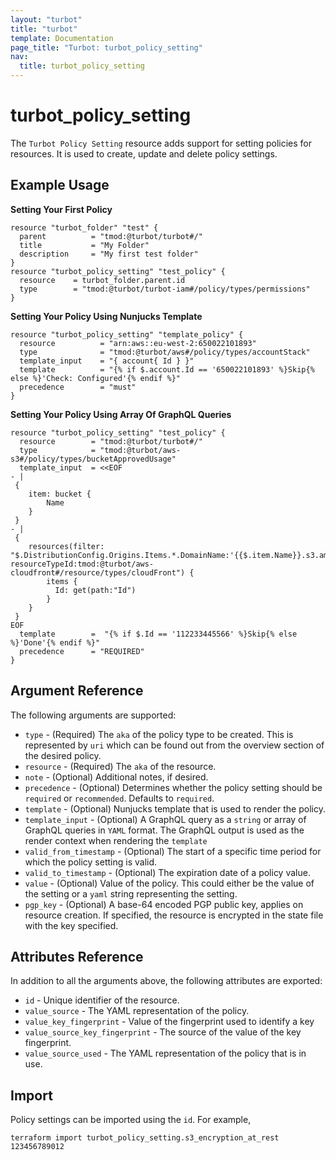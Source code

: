 ```yaml
---
layout: "turbot"
title: "turbot"
template: Documentation
page_title: "Turbot: turbot_policy_setting"
nav:
  title: turbot_policy_setting
---
```


# turbot\_policy\_setting

The `Turbot Policy Setting` resource adds support for setting policies for resources. It is used to create, update and delete policy settings.

## Example Usage

**Setting Your First Policy**

```hcl
resource "turbot_folder" "test" {
  parent          = "tmod:@turbot/turbot#/"
  title           = "My Folder"
  description     = "My first test folder"
}
resource "turbot_policy_setting" "test_policy" {
  resource    = turbot_folder.parent.id
  type        = "tmod:@turbot/turbot-iam#/policy/types/permissions"
}
```

**Setting Your Policy Using Nunjucks Template**

```hcl
resource "turbot_policy_setting" "template_policy" {
  resource          = "arn:aws::eu-west-2:650022101893"
  type              = "tmod:@turbot/aws#/policy/types/accountStack"
  template_input    = "{ account{ Id } }"
  template          = "{% if $.account.Id == '650022101893' %}Skip{% else %}'Check: Configured'{% endif %}"
  precedence        = "must"
}
```

**Setting Your Policy Using Array Of GraphQL Queries**

```hcl
resource "turbot_policy_setting" "test_policy" {
  resource        = "tmod:@turbot/turbot#/"
  type            = "tmod:@turbot/aws-s3#/policy/types/bucketApprovedUsage"
  template_input  = <<EOF
- | 
 {
  	item: bucket {
    	Name
  	}
 }
- | 
 {
  	resources(filter: "$.DistributionConfig.Origins.Items.*.DomainName:'{{$.item.Name}}.s3.amazonaws.com' resourceTypeId:tmod:@turbot/aws-cloudfront#/resource/types/cloudFront") {
    	items {
    	  Id: get(path:"Id")
    	}
  	}
 }
EOF
  template        =  "{% if $.Id == '112233445566' %}Skip{% else %}'Done'{% endif %}"
  precedence      = "REQUIRED"
}

```

## Argument Reference

The following arguments are supported:

- `type` - (Required) The `aka` of the policy type to be created. This is represented by `uri` which can be found out from the overview section of the desired policy.
- `resource` - (Required) The `aka` of the resource.
- `note` - (Optional) Additional notes, if desired.
- `precedence` - (Optional) Determines whether the policy setting should be `required` or `recommended`. Defaults to `required`.
- `template` - (Optional) Nunjucks template that is used to render the policy.
- `template_input` - (Optional) A GraphQL query as a `string` or array of GraphQL queries in `YAML` format. The GraphQL output is used as the render context when rendering the `template`
- `valid_from_timestamp` - (Optional) The start of a specific time period for which the policy setting is valid.
- `valid_to_timestamp` - (Optional) The expiration date of a policy value.
- `value` - (Optional) Value of the policy. This could either be the value of the setting or a `yaml` string representing the setting.
- `pgp_key` - (Optional) A base-64 encoded PGP public key, applies on resource creation. If specified, the resource is encrypted in the state file with the key specified.


## Attributes Reference

In addition to all the arguments above, the following attributes are exported:

- `id` - Unique identifier of the resource.
- `value_source` - The YAML representation of the policy.
- `value_key_fingerprint` -  Value of the fingerprint used to identify a key
- `value_source_key_fingerprint` - The source of the value of the key fingerprint.
- `value_source_used` - The YAML representation of the policy that is in use.

## Import

Policy settings can be imported using the `id`. For example,

```
terraform import turbot_policy_setting.s3_encryption_at_rest 123456789012
```
